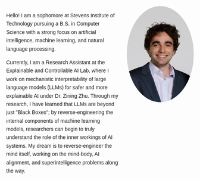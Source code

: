 <style>
  @import url('https://fonts.googleapis.com/css2?family=Orbitron:wght@400;700&display=swap');

  body {
    font-family: 'Orbitron', sans-serif;
    line-height: 1.6;
  }
</style>

<div style="display: flex; align-items: flex-start;">

  <div style="flex: 1;">
    <p>
      Hello! I am a sophomore at Stevens Institute of Technology pursuing a B.S. in Computer Science with a strong focus on artificial intelligence, machine learning, and natural language processing.
    </p>
    <p>
      Currently, I am a Research Assistant at the Explainable and Controllable AI Lab, where I work on mechanistic interpretability of large language models (LLMs) for safer and more explainable AI under Dr. Zining Zhu. Through my research, I have learned that LLMs are beyond just "Black Boxes"; by reverse-engineering the internal components of machine learning models, researchers can begin to truly understand the role of the inner workings of AI systems. My dream is to reverse-engineer the mind itself, working on the mind-body, AI alignment, and superintelligence problems along the way.
    </p>
  </div>

  <div style="margin-left: 20px;">
    <img src="https://raw.githubusercontent.com/tmma01/tmma01.github.io/main/tiago_profile.jpeg" alt="Tiago Almeida" width="180" style="border-radius: 50%;">
  </div>

</div>

